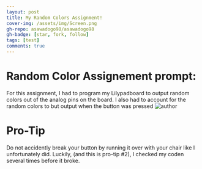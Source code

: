 ```yaml
---
layout: post
title: My Random Colors Assignment!
cover-img: /assets/img/Screen.png
gh-repo: asawadogo98/asawadogo98
gh-badge: [star, fork, follow]
tags: [test]
comments: true
---
```

# Random Color Assignement prompt:
For this assignment, I had to program my Lilypadboard to output random colors out of the analog pins on the board. I also had to account for the random colors to but output when the button was pressed
![author](https://asawadogo98.github.io/assets/img/Screen.png)
# Pro-Tip
Do not accidently break your button by running it over with your chair like I unfortunately did. Luckily, (and this is pro-tip #2), I checked my coden several times before it broke. 
